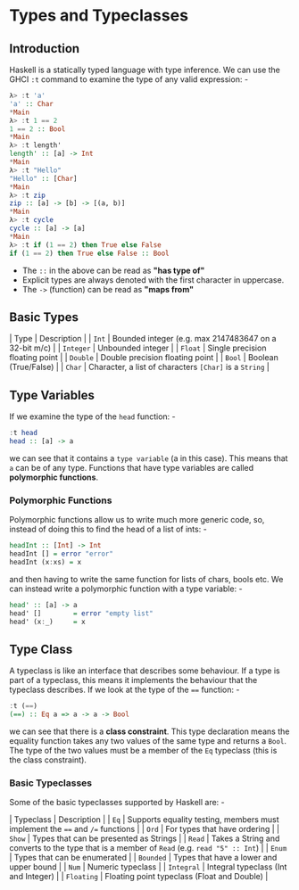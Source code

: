 # Types and Typeclasses

## Introduction
Haskell is a statically typed language with type inference. We can use the GHCI `:t` command to examine the type of any valid expression: -

```haskell
λ> :t 'a'
'a' :: Char
*Main
λ> :t 1 == 2
1 == 2 :: Bool
*Main
λ> :t length'
length' :: [a] -> Int
*Main
λ> :t "Hello"
"Hello" :: [Char]
*Main
λ> :t zip
zip :: [a] -> [b] -> [(a, b)]
*Main
λ> :t cycle
cycle :: [a] -> [a]
*Main
λ> :t if (1 == 2) then True else False
if (1 == 2) then True else False :: Bool
```

* The `::` in the above can be read as **"has type of"**
* Explicit types are always denoted with the first character in uppercase.
* The `->` (function) can be read as **"maps from"**

## Basic Types

| Type      | Description                                            |
| `Int`     | Bounded integer (e.g. max 2147483647 on a 32-bit m/c)  |
| `Integer` | Unbounded integer                                      |
| `Float`   | Single precision floating point                        |
| `Double`  | Double precision floating point                        |
| `Bool`    | Boolean (True/False)                                   |
| `Char`    | Character, a list of characters `[Char]` is a `String` |

## Type Variables
If we examine the type of the `head` function: -

```haskell
:t head
head :: [a] -> a
```

we can see that it contains a `type variable` (a in this case). This means that `a` can be of any type. Functions that have type variables are called **polymorphic functions**.

### Polymorphic Functions
Polymorphic functions allow us to write much more generic code, so, instead of doing this to find the head of a list of ints: -

```haskell
headInt :: [Int] -> Int
headInt [] = error "error"
headInt (x:xs) = x
```

and then having to write the same function for lists of chars, bools etc. We can instead write a polymorphic function with a type variable: -

```haskell
head' :: [a] -> a
head' []        = error "empty list"
head' (x:_)     = x
```

## Type Class
A typeclass is like an interface that describes some behaviour. If a type is part of a typeclass, this means it implements the behaviour that the typeclass describes.
If we look at the type of the `==` function: -

```haskell
:t (==)
(==) :: Eq a => a -> a -> Bool
```

we can see that there is a **class constraint**. This type declaration means the equality function takes any two values of the same type and returns a `Bool`. 
The type of the two values must be a member of the `Eq` typeclass (this is the class constraint).

### Basic Typeclasses
Some of the basic typeclasses supported by Haskell are: -

| Typeclass  | Description                                                                                 |
| `Eq`       | Supports equality testing, members must implement the `==` and `/=` functions               |
| `Ord`      | For types that have ordering                                                                |
| `Show`     | Types that can be presented as Strings                                                      |
| `Read`     | Takes a String and converts to the type that is a member of `Read` (e.g. `read "5" :: Int`) |
| `Enum`     | Types that can be enumerated                                                                |
| `Bounded`  | Types that have a lower and upper bound                                                     |
| `Num`      | Numeric typeclass                                                                           |
| `Integral` | Integral typeclass (Int and Integer)                                                        |
| `Floating` | Floating point typeclass (Float and Double)                                                 |

